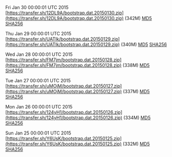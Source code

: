 Fri Jan 30 00:00:01 UTC 2015 [https://transfer.sh/12DL9A/bootstrap.dat.20150130.zip](https://transfer.sh/12DL9A/bootstrap.dat.20150130.zip) (342M) [MD5](https://transfer.sh/15C2Og/md5.txt) [SHA256](https://transfer.sh/a4VMA/sha256.txt)

Thu Jan 29 00:00:01 UTC 2015 [https://transfer.sh/UATIk/bootstrap.dat.20150129.zip](https://transfer.sh/UATIk/bootstrap.dat.20150129.zip) (340M) [MD5](https://transfer.sh/B9rPy/md5.txt) [SHA256](https://transfer.sh/M7Q1u/sha256.txt)

Wed Jan 28 00:00:01 UTC 2015 [https://transfer.sh/FM7jm/bootstrap.dat.20150128.zip](https://transfer.sh/FM7jm/bootstrap.dat.20150128.zip) (338M) [MD5](https://transfer.sh/1aeN7T/md5.txt) [SHA256](https://transfer.sh/B62lv/sha256.txt)

Tue Jan 27 00:00:01 UTC 2015 [https://transfer.sh/uMOjM/bootstrap.dat.20150127.zip](https://transfer.sh/uMOjM/bootstrap.dat.20150127.zip) (337M) [MD5](https://transfer.sh/14yVd4/md5.txt) [SHA256](https://transfer.sh/Jpf70/sha256.txt)

Mon Jan 26 00:00:01 UTC 2015 [https://transfer.sh/124yH1/bootstrap.dat.20150126.zip](https://transfer.sh/124yH1/bootstrap.dat.20150126.zip) (334M) [MD5](https://transfer.sh/J2zZs/md5.txt) [SHA256](https://transfer.sh/1b27wo/sha256.txt)

Sun Jan 25 00:00:01 UTC 2015 [https://transfer.sh/Y6UsK/bootstrap.dat.20150125.zip](https://transfer.sh/Y6UsK/bootstrap.dat.20150125.zip) (332M) [MD5](https://transfer.sh/CyJXC/md5.txt) [SHA256](https://transfer.sh/hXu45/sha256.txt)
